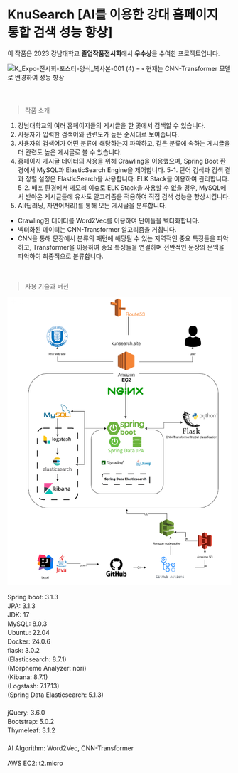 # KnuSearch [AI를 이용한 강대 홈페이지 통합 검색 성능 향상] 　   
이 작품은 2023 강남대학교 **졸업작품전시회**에서 **우수상**을 수여한 프로젝트입니다.

![K_Expo-전시회-포스터-양식_복사본-001 (4)](https://github.com/inpink/Knu_Search_Web_Project/assets/108166692/8b142fb2-2ab3-4f5f-a9d5-e421c8405529)
=> 현재는 CNN-Transformer 모델로 변경하여 성능 향상　   
　    
    　    
> 작품 소개

1. 강남대학교의 여러 홈페이지들의 게시글을 한 곳에서 검색할 수 있습니다. 
2. 사용자가 입력한 검색어와 관련도가 높은 순서대로 보여줍니다.
3. 사용자의 검색어가 어떤 분류에 해당하는지 파악하고, 같은 분류에 속하는 게시글을 더 관련도 높은 게시글로 볼 수 있습니다. 
4. 홈페이지 게시글 데이터의 사용을 위해 Crawling을 이용했으며, Spring Boot 환경에서 MySQL과 ElasticSearch Engine을 제어합니다.
5-1. 단어 검색과 검색 결과 정렬 설정은 ElasticSearch을 사용합니다. ELK Stack을 이용하여 관리합니다. 
5-2. 배포 환경에서 메모리 이슈로 ELK Stack을 사용할 수 없을 경우, MySQL에서 받아온 게시글들에 유사도 알고리즘을 적용하여 직접 검색 성능을 향상시킵니다.
6. AI(딥러닝, 자연어처리)를 통해 모든 게시글을 분류합니다.
  - Crawling한 데이터를 Word2Vec를 이용하여 단어들을 벡터화합니다.
  - 벡터화된 데이터는 CNN-Transformer 알고리즘을 거칩니다. 
  - CNN을 통해 문장에서 분류의 패턴에 해당될 수 있는 지역적인 중요 특징들을 파악하고, Transformer을 이용하여 중요 특징들을 연결하며 전반적인 문장의 문맥을 파악하여 최종적으로 분류합니다.

　   
> 사용 기술과 버전

![img.png](architecture.png)

Spring boot: 3.1.3 　   
JPA: 3.1.3 　   
JDK: 17 　   
MySQL: 8.0.3 　   
Ubuntu: 22.04 　   
Docker: 24.0.6 　   
flask: 3.0.2　   
(Elasticsearch: 8.7.1) 　   
(Morpheme Analyzer: nori) 　   
(Kibana: 8.7.1) 　   
(Logstash: 7.17.13) 　   
(Spring Data Elasticsearch: 5.1.3) 　   
 　   
jQuery: 3.6.0 　   
Bootstrap: 5.0.2 　   
Thymeleaf: 3.1.2 　   
 　   
AI Algorithm: Word2Vec, CNN-Transformer 　   

AWS EC2: t2.micro
 　   
 　   

